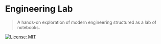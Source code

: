# Engineering Lab

> A hands-on exploration of modern engineering structured as a lab of notebooks.

[![License: MIT](https://img.shields.io/badge/license-MIT-green.svg)](./LICENSE)
